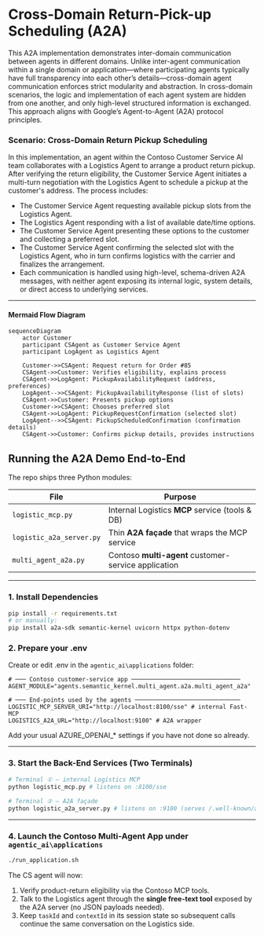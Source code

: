 # Cross-Domain Return-Pick-up Scheduling (A2A)

This A2A implementation demonstrates inter-domain communication between agents in different domains. Unlike inter-agent communication within a single domain or application—where participating agents typically have full transparency into each other’s details—cross-domain agent communication enforces strict modularity and abstraction. In cross-domain scenarios, the logic and implementation of each agent system are hidden from one another, and only high-level structured information is exchanged. This approach aligns with Google’s Agent-to-Agent (A2A) protocol principles.  
  
### Scenario: Cross-Domain Return Pickup Scheduling  
  
In this implementation, an agent within the Contoso Customer Service AI team collaborates with a Logistics Agent to arrange a product return pickup. After verifying the return eligibility, the Customer Service Agent initiates a multi-turn negotiation with the Logistics Agent to schedule a pickup at the customer's address. The process includes:  
  
- The Customer Service Agent requesting available pickup slots from the Logistics Agent.  
- The Logistics Agent responding with a list of available date/time options.  
- The Customer Service Agent presenting these options to the customer and collecting a preferred slot.  
- The Customer Service Agent confirming the selected slot with the Logistics Agent, who in turn confirms logistics with the carrier and finalizes the arrangement.  
- Each communication is handled using high-level, schema-driven A2A messages, with neither agent exposing its internal logic, system details, or direct access to underlying services.  
  
---  
  
#### Mermaid Flow Diagram  

```mermaid  
sequenceDiagram  
    actor Customer  
    participant CSAgent as Customer Service Agent  
    participant LogAgent as Logistics Agent  
  
    Customer->>CSAgent: Request return for Order #85  
    CSAgent->>Customer: Verifies eligibility, explains process  
    CSAgent->>LogAgent: PickupAvailabilityRequest (address, preferences)  
    LogAgent-->>CSAgent: PickupAvailabilityResponse (list of slots)  
    CSAgent->>Customer: Presents pickup options  
    Customer->>CSAgent: Chooses preferred slot  
    CSAgent->>LogAgent: PickupRequestConfirmation (selected slot)  
    LogAgent-->>CSAgent: PickupScheduledConfirmation (confirmation details)  
    CSAgent->>Customer: Confirms pickup details, provides instructions      
```
## Running the A2A Demo End-to-End  
  
The repo ships three Python modules:  
  
| File                      | Purpose                                                   |  
|---------------------------|-----------------------------------------------------------|  
| `logistic_mcp.py`         | Internal Logistics **MCP** service (tools & DB)           |  
| `logistic_a2a_server.py`  | Thin **A2A façade** that wraps the MCP service            |  
| `multi_agent_a2a.py`      | Contoso **multi-agent** customer-service application      |  
  
---  
  
### 1. Install Dependencies  
  
```bash  
pip install -r requirements.txt  
# or manually:  
pip install a2a-sdk semantic-kernel uvicorn httpx python-dotenv  
```
### 2. Prepare your .env	
 	
Create or edit .env in the `agentic_ai\applications` folder:	
 	
```env	
# ─── Contoso customer-service app ───────────────────────────────	
AGENT_MODULE="agents.semantic_kernel.multi_agent.a2a.multi_agent_a2a"	
 	
# ─── End-points used by the agents ──────────────────────────────	
LOGISTIC_MCP_SERVER_URI="http://localhost:8100/sse" # internal Fast-MCP	
LOGISTICS_A2A_URL="http://localhost:9100" # A2A wrapper	
```	
 	
Add your usual AZURE_OPENAI_* settings if you have not done so already.	
 	
---	
 	
### 3. Start the Back-End Services (Two Terminals)	
 	
```bash	
# Terminal ① – internal Logistics MCP	
python logistic_mcp.py # listens on :8100/sse	
 	
# Terminal ② – A2A façade	
python logistic_a2a_server.py # listens on :9100 (serves /.well-known/agent.json)	
```	
 	
---	
 	
### 4. Launch the Contoso Multi-Agent App under `agentic_ai\applications`
 	
```bash	
./run_application.sh	

```	

The CS agent will now:  
  
1. Verify product-return eligibility via the Contoso MCP tools.  
2. Talk to the Logistics agent through the **single free-text tool** exposed by the A2A server (no JSON payloads needed).  
3. Keep `taskId` and `contextId` in its session state so subsequent calls continue the same conversation on the Logistics side.  